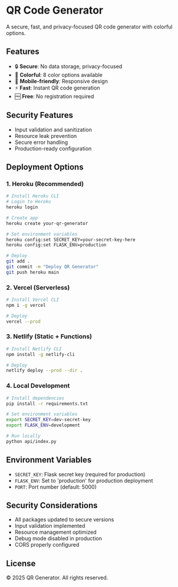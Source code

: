 # QR Code Generator

A secure, fast, and privacy-focused QR code generator with colorful options.

## Features
- 🔒 **Secure**: No data storage, privacy-focused
- 🎨 **Colorful**: 8 color options available
- 📱 **Mobile-friendly**: Responsive design
- ⚡ **Fast**: Instant QR code generation
- 🆓 **Free**: No registration required

## Security Features
- Input validation and sanitization
- Resource leak prevention
- Secure error handling
- Production-ready configuration

## Deployment Options

### 1. Heroku (Recommended)
```bash
# Install Heroku CLI
# Login to Heroku
heroku login

# Create app
heroku create your-qr-generator

# Set environment variables
heroku config:set SECRET_KEY=your-secret-key-here
heroku config:set FLASK_ENV=production

# Deploy
git add .
git commit -m "Deploy QR Generator"
git push heroku main
```

### 2. Vercel (Serverless)
```bash
# Install Vercel CLI
npm i -g vercel

# Deploy
vercel --prod
```

### 3. Netlify (Static + Functions)
```bash
# Install Netlify CLI
npm install -g netlify-cli

# Deploy
netlify deploy --prod --dir .
```

### 4. Local Development
```bash
# Install dependencies
pip install -r requirements.txt

# Set environment variables
export SECRET_KEY=dev-secret-key
export FLASK_ENV=development

# Run locally
python api/index.py
```

## Environment Variables
- `SECRET_KEY`: Flask secret key (required for production)
- `FLASK_ENV`: Set to 'production' for production deployment
- `PORT`: Port number (default: 5000)

## Security Considerations
- All packages updated to secure versions
- Input validation implemented
- Resource management optimized
- Debug mode disabled in production
- CORS properly configured

## License
© 2025 QR Generator. All rights reserved.
